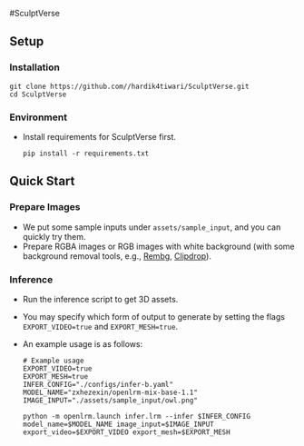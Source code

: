 #SculptVerse
## Setup

### Installation
```
git clone https://github.com//hardik4tiwari/SculptVerse.git
cd SculptVerse
```

### Environment
- Install requirements for SculptVerse first.
  ```
  pip install -r requirements.txt
  ```

## Quick Start

### Prepare Images
- We put some sample inputs under `assets/sample_input`, and you can quickly try them.
- Prepare RGBA images or RGB images with white background (with some background removal tools, e.g., [Rembg](https://github.com/danielgatis/rembg), [Clipdrop](https://clipdrop.co)).

### Inference
- Run the inference script to get 3D assets.
- You may specify which form of output to generate by setting the flags `EXPORT_VIDEO=true` and `EXPORT_MESH=true`.
- An example usage is as follows:

  ```
  # Example usage
  EXPORT_VIDEO=true
  EXPORT_MESH=true
  INFER_CONFIG="./configs/infer-b.yaml"
  MODEL_NAME="zxhezexin/openlrm-mix-base-1.1"
  IMAGE_INPUT="./assets/sample_input/owl.png"

  python -m openlrm.launch infer.lrm --infer $INFER_CONFIG model_name=$MODEL_NAME image_input=$IMAGE_INPUT export_video=$EXPORT_VIDEO export_mesh=$EXPORT_MESH
  ```
